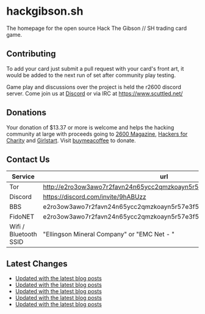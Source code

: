 # hackgibson.sh
The homepage for the open source Hack The Gibson // SH trading card game.


## Contributing

To add your card just submit a pull request with your card's front art, it would be added to the next run of set after community play testing.

Game play and discussions over the project is held the r2600 discord server. Come join us at [Discord](https://discord.com/invite/9hABUzz) or via IRC at https://www.scuttled.net/


## Donations

Your donation of $13.37 or more is welcome and helps the hacking community at large with proceeds going to [2600 Magazine](https://2600.com/), [Hackers for Charity](https://hackersforcharity.org) and [Girlstart](https://girlstart.org).  Visit [buymeacoffee](https://www.buymeacoffee.com/hackgibson.sh) to donate.


## Contact Us

Service | url
-|-
Tor | http://e2ro3ow3awo7r2favn24n65ycc2qmzkoayn5r57e3f56nvjwdcgg32ad.onion
Discord | https://discord.com/invite/9hABUzz
BBS | e2ro3ow3awo7r2favn24n65ycc2qmzkoayn5r57e3f56nvjwdcgg32ad.onion:23
FidoNET | e2ro3ow3awo7r2favn24n65ycc2qmzkoayn5r57e3f56nvjwdcgg32ad.onion:24554
Wifi / Bluetooth SSID | "Ellingson Mineral Company" or "EMC Net - <fidonet address>"

## Latest Changes
<!-- BLOG-POST-LIST:START -->
- [Updated with the latest blog posts](https://github.com/DFW2600/hackgibson.sh/commit/2a23ecb5cc8fc42330bf2fc2435a8f533fbf8f1e)
- [Updated with the latest blog posts](https://github.com/DFW2600/hackgibson.sh/commit/8bc41edacb168fc4974acc26c126dea738b4420a)
- [Updated with the latest blog posts](https://github.com/DFW2600/hackgibson.sh/commit/6f92d9ba5e8ef8254f012539b1050dd10e9d0d04)
- [Updated with the latest blog posts](https://github.com/DFW2600/hackgibson.sh/commit/f545c65c6afe1f897989f090e0b617b8a3cfbf8f)
- [Updated with the latest blog posts](https://github.com/DFW2600/hackgibson.sh/commit/6ea4bbb81e1540bc8402a029de13961773a9688a)
<!-- BLOG-POST-LIST:END -->
